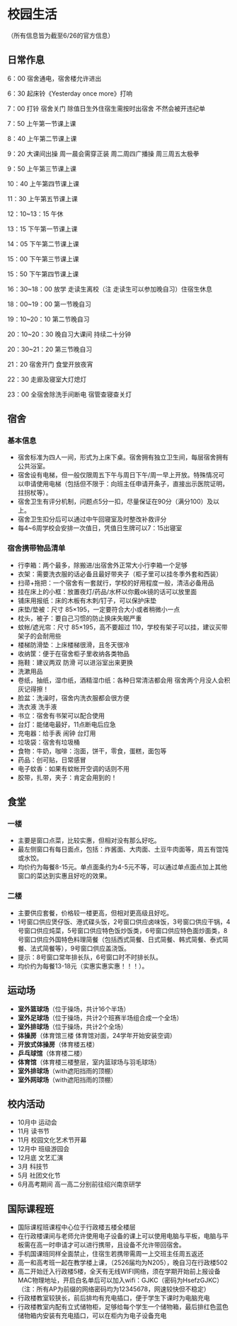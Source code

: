 # 校园生活

（所有信息皆为截至6/26的官方信息）

## 日常作息

6：00 宿舍通电，宿舍楼允许进出

6：30 起床铃《Yesterday once more》打响

7：00 打铃 宿舍关门 除值日生外住宿生需按时出宿舍 不然会被开违纪单

7：50 上午第一节课上课

8：40 上午第二节课上课

9：20 大课间出操 周一晨会需穿正装 周二周四广播操 周三周五太极拳

9：50 上午第三节课上课

10：40 上午第四节课上课

11：30 上午第五节课上课

12：10\~13：15 午休

13：15 下午第一节课上课

14：05 下午第二节课上课

15：00 下午第三节课上课

15：50 下午第四节课上课

16：30\~18：00 放学 走读生离校（注 走读生可以参加晚自习）住宿生休息

18：00\~19：00 第一节晚自习

19：10\~20：10 第二节晚自习

20：10\~20：30 晚自习大课间 持续二十分钟

20：30\~21：20 第三节晚自习

21：20 宿舍开门 食堂开放夜宵

22：30 走廊及寝室大灯熄灯

23：00 全宿舍除洗手间断电 宿管查寝查关灯

##  宿舍

### 基本信息
- 宿舍标准为四人一间，形式为上床下桌。宿舍拥有独立卫生间，每层宿舍拥有公共浴室。
- 宿舍设有电梯，但一般仅限周五下午与周日下午/周一早上开放。特殊情况可以申请使用电梯（包括但不限于：向班主任申请开条子，直接出示医院证明，拄拐杖等）。
- 宿舍卫生有评分机制，问题点5分一扣，尽量保证在90分（满分100）及以上。
- 宿舍卫生扣分后可以通过中午回寝室及时整改补救评分
- 每4~6周学校会安排一次值日，凭值日生牌可以7：15出寝室

### 宿舍携带物品清单
- 行李箱：两个最多，除搬进/出宿舍外正常大小行李箱一个足够
- 衣架：需要洗衣服的话必备且最好带夹子（柜子里可以挂冬季外套和西装）
- 扫帚+拖把：一个宿舍有一套就行，学校的好用程度一般，清洁必备用品
- 挂在床上的小框：放置夜灯/药品/水杯以你戴ok镜的话可以放里面
- 铺床用报纸：床的木板有木刺/钉子，可以保护床垫
- 床垫/垫被：尺寸 85×195，一定要符合大小或者稍微小一点
- 枕头，被子：要自己习惯的防止换床失眠严重
- 蚊帐/遮光帘：尺寸 85×195，高不要超过 110，学校有架子可以挂，建议买带架子的会耐用些
- 楼梯防滑垫：上床楼梯很滑，且冬天很冷
- 收纳筐：便于在宿舍柜子里收纳各类物品
- 拖鞋：建议两双 防滑 可以进浴室出来更换
- 洗漱用品
- 卷纸，抽纸，湿巾纸，酒精湿巾纸：各种日常清洁都会用 宿舍两个月没人会积灰记得擦！
- 脸盆：洗澡时，宿舍内洗衣服都会很方便
- 洗衣液 洗手液
- 书立：宿舍有书架可以配合使用
- 台灯：能储电最好，11点断电后应急
- 充电器：给手表 闹钟 台灯用
- 垃圾袋：宿舍有垃圾桶
- 食物：牛奶，咖啡：泡面，饼干，零食，蛋糕，面包等
- 药品：创可贴，日常感冒
- 电子蚊香：如果有蚊帐开空调的话则不用
- 胶带，扎带，夹子：肯定会用到的！

## 食堂

### 一楼
- 主要是窗口点菜，比较实惠，但相对没有那么好吃。
- 最左侧窗口有每日面点，包括：炸酱面、大肉面、土豆牛肉面等，周五有馄饨或水饺。
- 均价约为每餐8-15元。单点面条约为4-5元不等，可以通过单点面点加上其他窗口的菜达到实惠且好吃的效果。

### 二楼
- 主要供应套餐，价格较一楼更高，但相对更高级且好吃。
- 1号窗口供应煲仔饭、港式碟头饭，2号窗口供应卤味饭，3号窗口供应干锅，4号窗口供应炖菜，5号窗口供应特色饭炒饭类，6号窗口供应特色面炒面类，8号窗口供应外国特色料理简餐（包括西式简餐、日式简餐、韩式简餐、泰式简餐、法式简餐等），9号窗口供应盖浇饭。
- 提示：8号窗口常年排长队，6号窗口时不时排长队。
- 均价约为每餐13-18元（实惠实惠实惠！！！）。

## 运动场
- **室外篮球场**（位于操场，共计16个半场）
- **室外足球场**（位于操场，共计2个班赛半场组合成一个全场）
- **室外排球场**（位于操场，共计2个全场）
- **体操房**（体育馆三楼 体育馆对面，24学年开始安装空调）
- **开放式体操房**（体育楼五楼）
- **乒乓球馆**（体育楼二楼）
- **体育馆**（体育楼三楼整层，室内篮球场与羽毛球场）
- **室外排球场**（with遮阳挡雨的顶棚）
- **室外网球场**（with遮阳挡雨的顶棚）

## 校内活动
- 10月中 运动会
- 11月 读书节
- 11月 校园文化艺术节开幕
- 12月中 班级游园会
- 12月底 文艺汇演
- 3月 科技节
- 5月 社团文化节
- 6月高考期间 高一高二分别前往绍兴南京研学

## 国际课程班
- 国际课程班课程中心位于行政楼五楼全楼层
- 在行政楼课间与老师允许使用电子设备的课上可以使用电脑与平板，电脑与平板需在高一时申请才可以进行携带，且设备不允许带回宿舍。
- 手机国课班同样全面禁止，住宿生若携带需周一上交班主任周五返还
- 高一和高考班一起在教学楼上课，（2526届均为N205），晚自习在行政楼502
- 高二开始迁入行政楼5楼，全天有无线WIFI网络，须在学期开始前上报设备MAC物理地址，开启白名单后可以加入wifi：GJKC（密码为HsefzGJKC）
（注：所有AP为前缀的网络密码均为12345678，网速较快但不稳定）
- 行政楼教室较狭长，前后排均有充电插口，便于学生下课时为电脑充电
- 行政楼教室内配有立式储物柜，足够给每个学生一个储物箱，最后排红色蓝色储物箱内安装有充电插口，可以在柜内为电子设备充电
